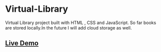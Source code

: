 # Virtual-Library
Virtual Library project built with HTML , CSS and JavaScript. 
So far books are stored locally.In the future I will add cloud storage as well.
<br>

## [Live Demo](https://klaudiuszb5528.github.io/Virtual-Library/ "Virtual Library App!")
